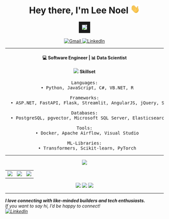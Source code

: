 <h1 align="center"> Hey there, I'm Lee Noel <img src="https://github.com/Khaliladib11/Khaliladib11/blob/main/wave.gif" width="30"> </h1>

<p align = "center">
<img src='https://github.com/LeeLee-00/LeeLee-00/blob/main/coding_night.gif' border='10'/>
</p>

<div align="center">

<a href="mailto:leejnoel@gmail.com" target="_blank">
  <img src="https://img.shields.io/badge/Gmail-red?style=for-the-badge&logo=gmail&logoColor=white" alt="Gmail"/>
</a>
<a href="https://www.linkedin.com/in/leejnoel/" target="_blank">
  <img src="https://img.shields.io/badge/LinkedIn-blue?style=for-the-badge&logo=linkedin&logoColor=white" alt="LinkedIn"/>
</a>

</div>

---

<div align="center">
  <h4>💻 Software Engineer | 📊 Data Scientist</h4>
  <h4><img src="https://media.giphy.com/media/giEkKR58desN2ehLLR/giphy.gif" width="90"> Skillset</h4>

<pre>
Languages:
  • Python, JavaScript, C#, VB.NET, R

Frameworks:
  • ASP.NET, FastAPI, Flask, Streamlit, AngularJS, jQuery, SQLAlchemy

Databases:
  • PostgreSQL, pgvector, Microsoft SQL Server, Elasticsearch

Tools:
  • Docker, Apache Airflow, Visual Studio

ML-Libraries:
  • Transformers, Scikit-learn, PyTorch
</pre>
</div>

---

<div align="center">


<!-- Streak Stats -->
<img src="https://streak-stats.demolab.com?user=LeeLee-00&theme=tokyonight" />

<!-- GitHub Profile Summary Cards -->
<table>
  <tr>
    <td>
      <!-- Languages used in public repositories -->
      <img src="http://github-profile-summary-cards.vercel.app/api/cards/repos-per-language?username=LeeLee-00&theme=tokyonight" />
    </td>
    <td>
      <!-- Most committed language -->
      <img src="http://github-profile-summary-cards.vercel.app/api/cards/most-commit-language?username=LeeLee-00&theme=tokyonight" />
    </td>
    <td>
      <!-- General GitHub stats -->
      <img src="http://github-profile-summary-cards.vercel.app/api/cards/stats?username=LeeLee-00&theme=tokyonight" />
    </td>
  </tr>
</table>

<!-- Productive time (UTC-4) -->
<img src="http://github-profile-summary-cards.vercel.app/api/cards/productive-time?username=LeeLee-00&theme=radical&utcOffset=-4" />

<!-- Profile details card -->
<img src="http://github-profile-summary-cards.vercel.app/api/cards/profile-details?username=LeeLee-00&theme=tokyonight" />

<!-- Activity Graph (theme: tokyo-night) -->
<img src="https://github-readme-activity-graph.vercel.app/graph?username=LeeLee-00&theme=tokyo-night" />
</div>

---

<em><b>I love connecting with like-minded builders and tech enthusiasts.</b>  
If you want to say hi, I’d be happy to connect!  
<a href="https://www.linkedin.com/in/leejnoel/" target="_blank">
  <img src="https://img.shields.io/badge/LinkedIn-blue?style=flat-square&logo=linkedin&logoColor=white" alt="LinkedIn"/>
</a>
</em>
